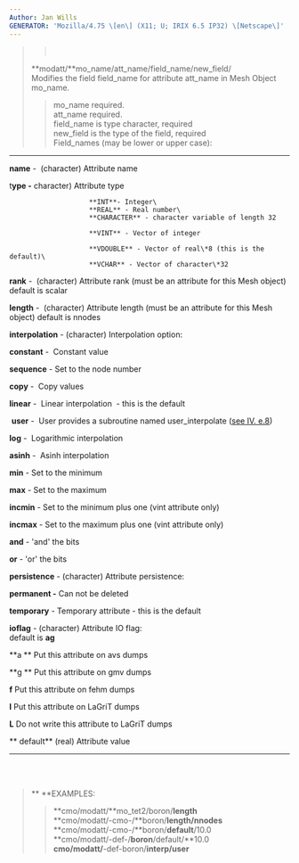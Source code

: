 ```yaml
---
Author: Jan Wills
GENERATOR: 'Mozilla/4.75 \[en\] (X11; U; IRIX 6.5 IP32) \[Netscape\]'
---
```


> >  
>
> **modatt/**mo\_name/att\_name/field\_name/new\_field/\
> Modifies the field field\_name for attribute att\_name in Mesh Object
> mo\_name.
>
> > mo\_name required.\
> > att\_name required.\
> > field\_name is type character, required\
> > new\_field is the type of the field, required\
> > Field\_names (may be lower or upper case):

  --------------------- --------------------------------------------------------------------------------------------
  **name** -            (character) Attribute name 

  t**ype -**            character) Attribute type

                        **INT**- Integer\
                        **REAL** - Real number\
                        **CHARACTER** - character variable of length 32

                        **VINT** - Vector of integer 

                        **VDOUBLE** - Vector of real\*8 (this is the default)\
                        **VCHAR** - Vector of character\*32

  **rank** -            (character) Attribute rank (must be an attribute for this Mesh object)  default is scalar

  **length** -          (character) Attribute length (must be an attribute for this Mesh object) default is nnodes

  **interpolation** -   (character) Interpolation option: 

  **constant** -        Constant value 

  **sequence** -        Set to the node number

  **copy** -            Copy values

  **linear** -          Linear interpolation  - this is the default

   **user** -           User provides a subroutine named user\_interpolate ([see IV. e.8](miscell.html))

  **log** -             Logarithmic interpolation

  **asinh** -           Asinh interpolation

  **min** -             Set to the minimum

  **max** -             Set to the maximum

  **incmin** -          Set to the minimum plus one (vint attribute only)

  **incmax** -          Set to the maximum plus one (vint attribute only)

  **and** -             'and' the bits

  **or** -              'or' the bits

  **persistence** -     (character) Attribute persistence:

  **permanent -**       Can not be deleted 

  **temporary** -       Temporary attribute - this is the default

  **ioflag** -          (character) Attribute IO flag:\
                        default is **ag**

  **a **                Put this attribute on avs dumps

  **g **                Put this attribute on gmv dumps

  **f**                 Put this attribute on fehm dumps 

  **l**                 Put this attribute on LaGriT dumps

  **L**                 Do not write this attribute to LaGriT dumps

  ** default**          (real) Attribute value
  --------------------- --------------------------------------------------------------------------------------------

\
 

> ** **EXAMPLES:
>
> > **cmo/modatt/**mo\_tet2/boron/**length**\
> > **cmo/modatt/-cmo-/**boron/**length/nnodes**\
> > **cmo/modatt/-cmo-/**boron/**default**/10.0\
> > **cmo/modatt/-def-/**boron**/default/**10.0\
> > **cmo/modatt/**-def-boron/**interp/user**
